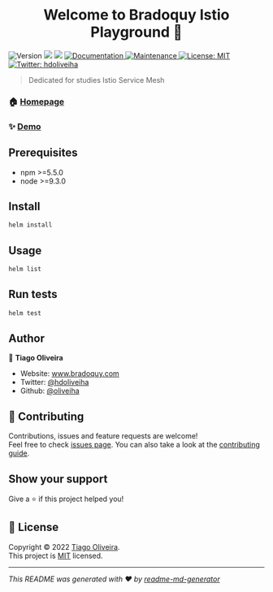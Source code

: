 <h1 align="center">Welcome to Bradoquy Istio Playground 👋</h1>
<p>
  <img alt="Version" src="https://img.shields.io/badge/version-1.0.0-blue.svg?cacheSeconds=2592000" />
  <img src="https://img.shields.io/badge/npm-%3E%3D5.5.0-blue.svg" />
  <img src="https://img.shields.io/badge/node-%3E%3D9.3.0-blue.svg" />
  <a href="https://github.com/oliveiha/bradoquy-istio-playground#readme" target="_blank">
    <img alt="Documentation" src="https://img.shields.io/badge/documentation-yes-brightgreen.svg" />
  </a>
  <a href="https://github.com/kefranabg/readme-md-generator/graphs/commit-activity" target="_blank">
    <img alt="Maintenance" src="https://img.shields.io/badge/Maintained%3F-yes-green.svg" />
  </a>
  <a href="https://github.com/oliveiha/bradoquy-istio-playground/blob/LICENSE" target="_blank">
    <img alt="License: MIT" src="https://img.shields.io/github/license/oliveiha/Bradoquy Istio Playground" />
  </a>
  <a href="https://twitter.com/hdoliveiha" target="_blank">
    <img alt="Twitter: hdoliveiha" src="https://img.shields.io/twitter/follow/hdoliveiha.svg?style=social" />
  </a>
</p>

> Dedicated for studies Istio Service Mesh

### 🏠 [Homepage](https://github.com/oliveiha/bradoquy-istio-playground#readme)

### ✨ [Demo](https://github.com/oliveiha/bradoquy-istio-playground)

## Prerequisites

- npm >=5.5.0
- node >=9.3.0

## Install

```sh
helm install
```

## Usage

```sh
helm list 
```

## Run tests

```sh
helm test
```

## Author

👤 **Tiago Oliveira**

* Website: www.bradoquy.com
* Twitter: [@hdoliveiha](https://twitter.com/hdoliveiha)
* Github: [@oliveiha](https://github.com/oliveiha)

## 🤝 Contributing

Contributions, issues and feature requests are welcome!<br />Feel free to check [issues page](https://github.com/oliveiha/bradoquy-istio-playground/issues). You can also take a look at the [contributing guide](https://github.com/oliveiha/bradoquy-istio-playground/blob/main/CONTRIBUTING.md).

## Show your support

Give a ⭐️ if this project helped you!

## 📝 License

Copyright © 2022 [Tiago Oliveira](https://github.com/oliveiha).<br />
This project is [MIT](https://github.com/oliveiha/bradoquy-istio-playground/blob/LICENSE) licensed.

***
_This README was generated with ❤️ by [readme-md-generator](https://github.com/kefranabg/readme-md-generator)_